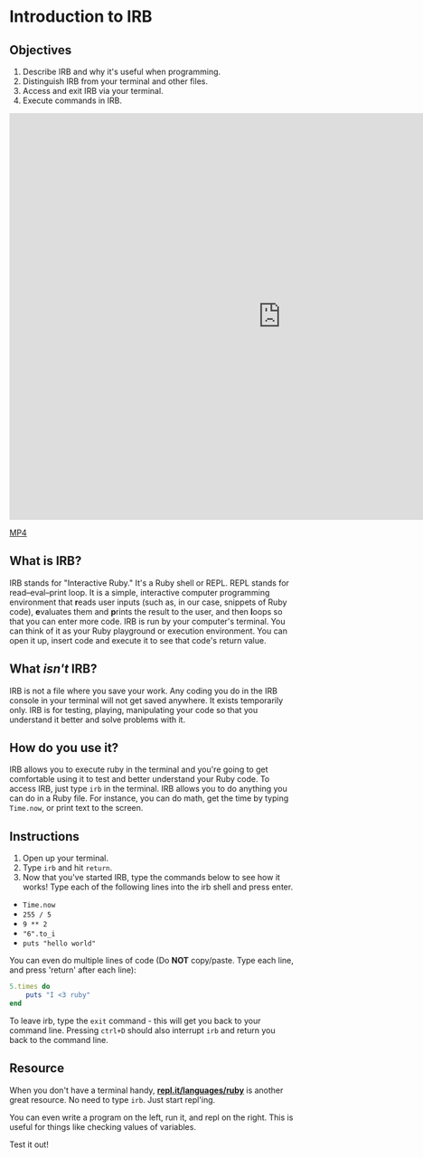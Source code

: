 # Introduction to IRB

## Objectives

1. Describe IRB and why it's useful when programming.
2. Distinguish IRB from your terminal and other files.
3. Access and exit IRB via your terminal.
4. Execute commands in IRB.

<iframe width="960" height="720" src="https://www.youtube.com/embed/WWh1uxqQI48?rel=0&amp;showinfo=0" frameborder="0" allowfullscreen></iframe>

[MP4](http://learn-co-videos.s3.amazonaws.com/ruby/intro-to-irb.mp4)



## What is IRB?

IRB stands for "Interactive Ruby." It's a Ruby shell or REPL. REPL stands for read–eval–print loop. It is a simple, interactive computer programming environment that **r**eads user inputs (such as, in our case, snippets of Ruby code), **e**valuates them and **p**rints the result to the user, and then **l**oops so that you can enter more code. IRB is run by your computer's terminal. You can think of it as your Ruby playground or execution environment. You can open it up, insert code and execute it to see that code's return value.

## What *isn't* IRB?

IRB is not a file where you save your work. Any coding you do in the IRB console in your terminal will not get saved anywhere. It exists temporarily only. IRB is for testing, playing, manipulating your code so that you understand it better and solve problems with it.

## How do you use it?

IRB allows you to execute ruby in the terminal and you're going to get comfortable using it to test and better understand your Ruby code. To access IRB, just type `irb` in the terminal. IRB allows you to do anything you can do in a Ruby file. For instance, you can do math, get the time by typing `Time.now`, or print text to the screen.

## Instructions

1. Open up your terminal.
2. Type `irb` and hit `return`.
3. Now that you've started IRB, type the commands below to see how it works! Type each of the following lines into the irb shell and press enter.

  * `Time.now`
  * `255 / 5`
  * `9 ** 2`
  * `"6".to_i`
  * `puts "hello world"`

You can even do multiple lines of code (Do **NOT** copy/paste.  Type each line, and press 'return' after each line):
```ruby
5.times do
    puts "I <3 ruby"
end
```
To leave irb, type the `exit` command - this will get you back to your command line.  Pressing `ctrl+D` should also interrupt `irb` and return you back to the command line.

## Resource

When you don't have a terminal handy, **[repl.it/languages/ruby](http://repl.it/languages/ruby)** is another great resource.  No need to type `irb`.  Just start repl'ing.

You can even write a program on the left, run it, and repl on the right.  This is useful for things like checking values of variables.

Test it out!
